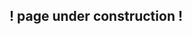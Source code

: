 <!-- ## Introduction

In this tutorial, we explore the concept of dynamic mobility in **Epipolicy** with instructions on how to implement them via **Epipolicy's intervention**.

Dynamic mobility refers to the transfer of population in one compartment of one locale to another compartment of another locale. This transfer changes the total population of the two involved locales with the exception of transfer between two compartments in a same locale.

## Create the scenario -->

## ! page under construction !